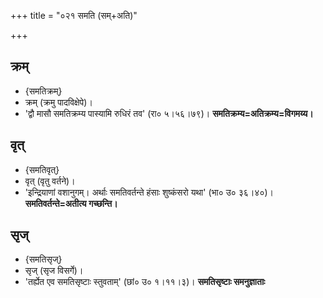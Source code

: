 +++
title = "०२१ समति (सम्+अति)"

+++

## क्रम्
- {समतिक्रम्}
- क्रम् (क्रमु पादविक्षेपे)।
- 'द्वौ मासौ समतिक्रम्य पास्यामि रुधिरं तव' (रा० ५।५६।७९)। **समतिक्रम्य=अतिक्रम्य=विगमय्य।**

## वृत्
- {समतिवृत्}
- वृत् (वृतु वर्तने)।
- 'इन्द्रियाणां वशानुगम्। अर्थाः समतिवर्तन्ते हंसाः शुष्कंसरो यथा' (भा० उ० ३६।४०)। **समतिवर्तन्ते=अतीत्य गच्छन्ति।**

## सृज्
- {समतिसृज्}
- सृज् (सृज विसर्गे)।
- 'तर्ह्येत एव समतिसृष्टाः स्तुवताम्' (छां० उ० १।११।३)। **समतिसृष्टाः समनुज्ञाताः**
